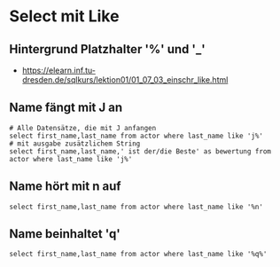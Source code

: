 # Select mit Like 

## Hintergrund Platzhalter '%' und '_' 

  * https://elearn.inf.tu-dresden.de/sqlkurs/lektion01/01_07_03_einschr_like.html

## Name fängt mit J an 

```
# Alle Datensätze, die mit J anfangen 
select first_name,last_name from actor where last_name like 'j%'
# mit ausgabe zusätzlichem String 
select first_name,last_name,' ist der/die Beste' as bewertung from actor where last_name like 'j%'

```

## Name hört mit n auf 

```
select first_name,last_name from actor where last_name like '%n'
```

## Name beinhaltet 'q'  

```
select first_name,last_name from actor where last_name like '%q%'
```
